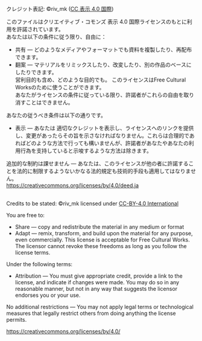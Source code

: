 クレジット表記: ©riv_mk ([CC 表示 4.0 国際](https://creativecommons.org/licenses/by/4.0/deed.ja))

このファイルはクリエイティブ・コモンズ 表示 4.0 国際ライセンスのもとに利用を許諾されています。	  
あなたは以下の条件に従う限り、自由に：  
- 共有 — どのようなメディアやフォーマットでも資料を複製したり、再配布できます。
- 翻案 — マテリアルをリミックスしたり、改変したり、別の作品のベースにしたりできます。  
営利目的も含め、どのような目的でも。
このライセンスはFree Cultural Worksのために使うことができます。  
あなたがライセンスの条件に従っている限り、許諾者がこれらの自由を取り消すことはできません。  

あなたの従うべき条件は以下の通りです。  
- 表示 — あなたは 適切なクレジットを表示し、ライセンスへのリンクを提供し、変更があったらその旨を示さなければなりません。これらは合理的であればどのような方法で行っても構いませんが、許諾者があなたやあなたの利用行為を支持していると示唆するような方法は除きます。

追加的な制約は課せません — あなたは、このライセンスが他の者に許諾することを法的に制限するようないかなる法的規定も技術的手段も適用してはなりません。  
https://creativecommons.org/licenses/by/4.0/deed.ja  
<br>  


Credits to be stated: ©riv_mk licensed under [CC-BY-4.0 International](
https://creativecommons.org/licenses/by/4.0/)  

You are free to:
- Share — copy and redistribute the material in any medium or format
- Adapt — remix, transform, and build upon the material
for any purpose, even commercially.
This license is acceptable for Free Cultural Works.
The licensor cannot revoke these freedoms as long as you follow the license terms.

Under the following terms:
- Attribution — You must give appropriate credit, provide a link to the license, and indicate if changes were made. You may do so in any reasonable manner, but not in any way that suggests the licensor endorses you or your use.

No additional restrictions — You may not apply legal terms or technological measures that legally restrict others from doing anything the license permits.

https://creativecommons.org/licenses/by/4.0/

